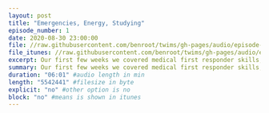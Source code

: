 ```yaml
---
layout: post
title: "Emergencies, Energy, Studying"
episode_number: 1
date: 2020-08-30 23:00:00
file: //raw.githubusercontent.com/benroot/twims/gh-pages/audio/episode-1.mp3
file_itunes: //raw.githubusercontent.com/benroot/twims/gh-pages/audio/episode-1.m4a
excerpt: Our first few weeks we covered medical first responder skills, how energy from food moves through our body and cells, and I am learning how to study again.
summary: Our first few weeks we covered medical first responder skills, how energy from food moves through our body and cells, and I am learning how to study again.
duration: "06:01" #audio length in min
length: "5542441" #filesize in byte
explicit: "no" #other option is no
block: "no" #means is shown in itunes
---
```







